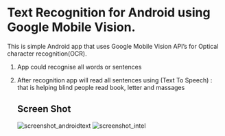 # Text Recognition for Android using Google Mobile Vision.

This is simple Android app that uses Google Mobile Vision API’s for Optical character recognition(OCR).

1. App could recognise all words or sentences 
2. After recognition app will read all sentences using (Text To Speech) : that is helping blind people read book, letter and massages




 
     
  
      
      
      ## Screen Shot
      
      ![screenshot_androidtext](https://user-images.githubusercontent.com/24228143/39515820-d5d601a2-4e18-11e8-9113-8fcf178c88d9.jpeg)
![screenshot_intel](https://user-images.githubusercontent.com/24228143/39515823-d62acfe8-4e18-11e8-8c23-3f8495806a5d.jpeg)

   
   
